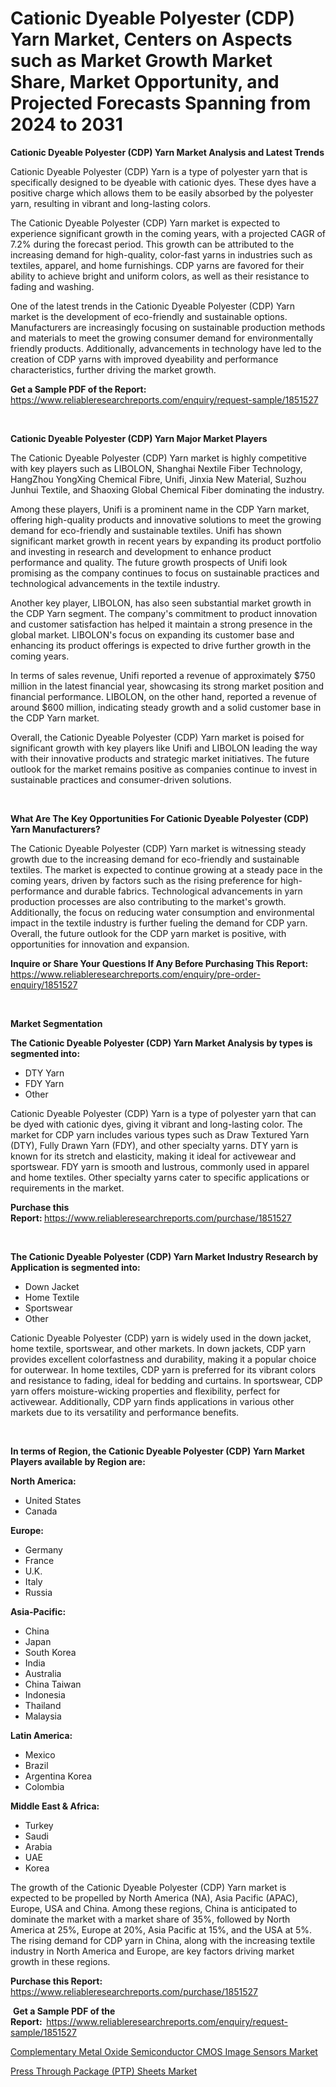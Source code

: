 <p><h1>Cationic Dyeable Polyester (CDP) Yarn Market, Centers on Aspects such as Market Growth Market Share, Market Opportunity, and Projected Forecasts Spanning from 2024 to 2031</h1></p><p><strong>Cationic Dyeable Polyester (CDP) Yarn Market Analysis and Latest Trends</strong></p>
<p><p>Cationic Dyeable Polyester (CDP) Yarn is a type of polyester yarn that is specifically designed to be dyeable with cationic dyes. These dyes have a positive charge which allows them to be easily absorbed by the polyester yarn, resulting in vibrant and long-lasting colors.</p><p>The Cationic Dyeable Polyester (CDP) Yarn market is expected to experience significant growth in the coming years, with a projected CAGR of 7.2% during the forecast period. This growth can be attributed to the increasing demand for high-quality, color-fast yarns in industries such as textiles, apparel, and home furnishings. CDP yarns are favored for their ability to achieve bright and uniform colors, as well as their resistance to fading and washing.</p><p>One of the latest trends in the Cationic Dyeable Polyester (CDP) Yarn market is the development of eco-friendly and sustainable options. Manufacturers are increasingly focusing on sustainable production methods and materials to meet the growing consumer demand for environmentally friendly products. Additionally, advancements in technology have led to the creation of CDP yarns with improved dyeability and performance characteristics, further driving the market growth.</p></p>
<p><strong>Get a Sample PDF of the Report:&nbsp;</strong> <a href="https://www.reliableresearchreports.com/enquiry/request-sample/1851527">https://www.reliableresearchreports.com/enquiry/request-sample/1851527</a></p>
<p>&nbsp;</p>
<p><strong>Cationic Dyeable Polyester (CDP) Yarn Major Market Players</strong></p>
<p><p>The Cationic Dyeable Polyester (CDP) Yarn market is highly competitive with key players such as LIBOLON, Shanghai Nextile Fiber Technology, HangZhou YongXing Chemical Fibre, Unifi, Jinxia New Material, Suzhou Junhui Textile, and Shaoxing Global Chemical Fiber dominating the industry. </p><p>Among these players, Unifi is a prominent name in the CDP Yarn market, offering high-quality products and innovative solutions to meet the growing demand for eco-friendly and sustainable textiles. Unifi has shown significant market growth in recent years by expanding its product portfolio and investing in research and development to enhance product performance and quality. The future growth prospects of Unifi look promising as the company continues to focus on sustainable practices and technological advancements in the textile industry.</p><p>Another key player, LIBOLON, has also seen substantial market growth in the CDP Yarn segment. The company's commitment to product innovation and customer satisfaction has helped it maintain a strong presence in the global market. LIBOLON's focus on expanding its customer base and enhancing its product offerings is expected to drive further growth in the coming years.</p><p>In terms of sales revenue, Unifi reported a revenue of approximately $750 million in the latest financial year, showcasing its strong market position and financial performance. LIBOLON, on the other hand, reported a revenue of around $600 million, indicating steady growth and a solid customer base in the CDP Yarn market.</p><p>Overall, the Cationic Dyeable Polyester (CDP) Yarn market is poised for significant growth with key players like Unifi and LIBOLON leading the way with their innovative products and strategic market initiatives. The future outlook for the market remains positive as companies continue to invest in sustainable practices and consumer-driven solutions.</p></p>
<p>&nbsp;</p>
<p><strong>What Are The Key Opportunities For Cationic Dyeable Polyester (CDP) Yarn Manufacturers?</strong></p>
<p><p>The Cationic Dyeable Polyester (CDP) Yarn market is witnessing steady growth due to the increasing demand for eco-friendly and sustainable textiles. The market is expected to continue growing at a steady pace in the coming years, driven by factors such as the rising preference for high-performance and durable fabrics. Technological advancements in yarn production processes are also contributing to the market's growth. Additionally, the focus on reducing water consumption and environmental impact in the textile industry is further fueling the demand for CDP yarn. Overall, the future outlook for the CDP yarn market is positive, with opportunities for innovation and expansion.</p></p>
<p><strong>Inquire or Share Your Questions If Any Before Purchasing This Report:</strong> <a href="https://www.reliableresearchreports.com/enquiry/pre-order-enquiry/1851527">https://www.reliableresearchreports.com/enquiry/pre-order-enquiry/1851527</a></p>
<p>&nbsp;</p>
<p><strong>Market Segmentation</strong></p>
<p><strong>The Cationic Dyeable Polyester (CDP) Yarn Market Analysis by types is segmented into:</strong></p>
<p><ul><li>DTY Yarn</li><li>FDY Yarn</li><li>Other</li></ul></p>
<p><p>Cationic Dyeable Polyester (CDP) Yarn is a type of polyester yarn that can be dyed with cationic dyes, giving it vibrant and long-lasting color. The market for CDP yarn includes various types such as Draw Textured Yarn (DTY), Fully Drawn Yarn (FDY), and other specialty yarns. DTY yarn is known for its stretch and elasticity, making it ideal for activewear and sportswear. FDY yarn is smooth and lustrous, commonly used in apparel and home textiles. Other specialty yarns cater to specific applications or requirements in the market.</p></p>
<p><strong>Purchase this Report:&nbsp;</strong><a href="https://www.reliableresearchreports.com/purchase/1851527">https://www.reliableresearchreports.com/purchase/1851527</a></p>
<p>&nbsp;</p>
<p><strong>The Cationic Dyeable Polyester (CDP) Yarn Market Industry Research by Application is segmented into:</strong></p>
<p><ul><li>Down Jacket</li><li>Home Textile</li><li>Sportswear</li><li>Other</li></ul></p>
<p><p>Cationic Dyeable Polyester (CDP) yarn is widely used in the down jacket, home textile, sportswear, and other markets. In down jackets, CDP yarn provides excellent colorfastness and durability, making it a popular choice for outerwear. In home textiles, CDP yarn is preferred for its vibrant colors and resistance to fading, ideal for bedding and curtains. In sportswear, CDP yarn offers moisture-wicking properties and flexibility, perfect for activewear. Additionally, CDP yarn finds applications in various other markets due to its versatility and performance benefits.</p></p>
<p>&nbsp;</p>
<p><strong>In terms of Region, the Cationic Dyeable Polyester (CDP) Yarn Market Players available by Region are:</strong></p>
<p>
    <p> <strong> North America: </strong>
        <ul>
            <li>United States</li>
            <li>Canada</li>
        </ul>
        </p> 
    <p> <strong> Europe: </strong>
        <ul>
            <li>Germany</li>
            <li>France</li>
            <li>U.K.</li>
            <li>Italy</li>
            <li>Russia</li>
        </ul>
        </p> 
    <p> <strong> Asia-Pacific: </strong>
        <ul>
            <li>China</li>
            <li>Japan</li>
            <li>South Korea</li>
            <li>India</li>
            <li>Australia</li>
            <li>China Taiwan</li>
            <li>Indonesia</li>
            <li>Thailand</li>
            <li>Malaysia</li>
        </ul>
        </p> 
    <p> <strong> Latin America: </strong>
        <ul>
            <li>Mexico</li>
            <li>Brazil</li>
            <li>Argentina Korea</li>
            <li>Colombia</li>
        </ul>
        </p> 
    <p> <strong> Middle East & Africa: </strong>
        <ul>
            <li>Turkey</li>
            <li>Saudi</li>
            <li>Arabia</li>
            <li>UAE</li>
            <li>Korea</li>
        </ul>
    </p>
    </p>
<p><p>The growth of the Cationic Dyeable Polyester (CDP) Yarn market is expected to be propelled by North America (NA), Asia Pacific (APAC), Europe, USA and China. Among these regions, China is anticipated to dominate the market with a market share of 35%, followed by North America at 25%, Europe at 20%, Asia Pacific at 15%, and the USA at 5%. The rising demand for CDP yarn in China, along with the increasing textile industry in North America and Europe, are key factors driving market growth in these regions.</p></p>
<p><strong>Purchase this Report: </strong><a href="https://www.reliableresearchreports.com/purchase/1851527">https://www.reliableresearchreports.com/purchase/1851527</a></p>
<p>&nbsp;<strong>Get a Sample PDF of the Report:&nbsp;&nbsp;</strong><a href="https://www.reliableresearchreports.com/enquiry/request-sample/1851527">https://www.reliableresearchreports.com/enquiry/request-sample/1851527</a></p>
<p><strong></strong></p>
<p><p><a href="https://cute-banjo-8ca.notion.site/Complementary-Metal-Oxide-Semiconductor-CMOS-Image-Sensors-Market-Size-and-Growth-Market-Segmentati-6ed1e0eb994f46f886d371f4ebc7318f">Complementary Metal Oxide Semiconductor CMOS Image Sensors Market</a></p><p><a href="https://github.com/lataunyatinikmelvin59ilbd0dv/Market-Research-Report-List-1/blob/main/press-through-package-ptp-sheets-market.md">Press Through Package (PTP) Sheets Market</a></p></p>